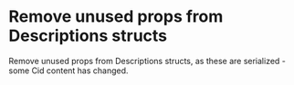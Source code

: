 # Remove unused props from Descriptions structs

Remove unused props from Descriptions structs, as these are serialized - some Cid content has changed.
